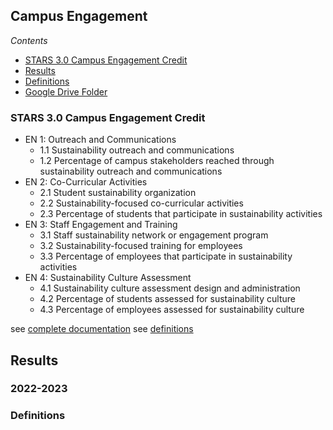 ## Campus Engagement

*Contents*
- [STARS 3.0 Campus Engagement Credit](#stars-30-food--dining-credit)
- [Results](#results)
- [Definitions](#stars-credit-definitions)
- [Google Drive Folder](https://drive.google.com/drive/folders/1MpK4bpxYSuIs97QPZ0AMyqoNcxe-ACPu)

### STARS 3.0 Campus Engagement Credit

- EN 1: Outreach and Communications	
  - 1.1 Sustainability outreach and communications
  - 1.2 Percentage of campus stakeholders reached through sustainability outreach and communications
- EN 2: Co-Curricular Activities	
  - 2.1 Student sustainability organization
  - 2.2 Sustainability-focused co-curricular activities
  - 2.3 Percentage of students that participate in sustainability activities
- EN 3: Staff Engagement and Training	
  - 3.1 Staff sustainability network or engagement program
  - 3.2 Sustainability-focused training for employees
  - 3.3 Percentage of employees that participate in sustainability activities
- EN 4: Sustainability Culture Assessment	
  - 4.1 Sustainability culture assessment design and administration
  - 4.2 Percentage of students assessed for sustainability culture
  - 4.3 Percentage of employees assessed for sustainability culture

see [complete documentation](https://docs.google.com/document/d/1UgIhYWWg5GS7cB9qYvRpw76-ThuQZJ2X1spEiS1fp_U/edit#heading=h.43oau9mq61o0)
see [definitions](#stars-credit-definitions)

## Results

### 2022-2023

### Definitions
